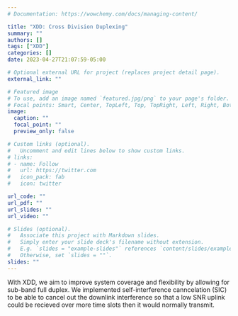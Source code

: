 ```yaml
---
# Documentation: https://wowchemy.com/docs/managing-content/

title: "XDD: Cross Division Duplexing"
summary: ""
authors: []
tags: ["XDD"]
categories: []
date: 2023-04-27T21:07:59-05:00

# Optional external URL for project (replaces project detail page).
external_link: ""

# Featured image
# To use, add an image named `featured.jpg/png` to your page's folder.
# Focal points: Smart, Center, TopLeft, Top, TopRight, Left, Right, BottomLeft, Bottom, BottomRight.
image:
  caption: ""
  focal_point: ""
  preview_only: false

# Custom links (optional).
#   Uncomment and edit lines below to show custom links.
# links:
# - name: Follow
#   url: https://twitter.com
#   icon_pack: fab
#   icon: twitter

url_code: ""
url_pdf: ""
url_slides: ""
url_video: ""

# Slides (optional).
#   Associate this project with Markdown slides.
#   Simply enter your slide deck's filename without extension.
#   E.g. `slides = "example-slides"` references `content/slides/example-slides.md`.
#   Otherwise, set `slides = ""`.
slides: ""
---
```


With XDD, we aim to improve system coverage and flexibility by allowing for sub-band full duplex. We implemented self-interference canncelation (SIC) to be able to cancel out the downlink interference so that a low SNR uplink could be recieved over more time slots then it would normally transmit. 